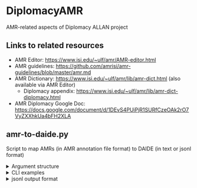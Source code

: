 # DiplomacyAMR
AMR-related aspects of Diplomacy ALLAN project

## Links to related resources
* AMR Editor: https://www.isi.edu/~ulf/amr/AMR-editor.html
* AMR guidelines: https://github.com/amrisi/amr-guidelines/blob/master/amr.md
* AMR Dictionary: https://www.isi.edu/~ulf/amr/lib/amr-dict.html (also available via AMR Editor)
    * Diplomacy appendix: https://www.isi.edu/~ulf/amr/lib/amr-dict-diplomacy.html
* AMR Diplomacy Google Doc: https://docs.google.com/document/d/1DEvS4PUiPjR1SURfCzeOAk2rO7VyZXXhkUa4bFH2XLA

## amr-to-daide.py

Script to map AMRs (in AMR annotation file format) to DAIDE (in text or jsonl format)

<details>
<summary>Argument structure</summary>

```
usage: amr-to-daide.py [-h] [-i AMR-INPUT-FILENAME] [-o OUTPUT-FILENAME] [-j JSONL-OUTPUT-FILENAME] [-m MAX] [-d] [-v]

Maps AMR to DAIDE in classical or jsonl format

options:
  -h, --help            show this help message and exit
  -i AMR-INPUT-FILENAME, --input AMR-INPUT-FILENAME
  -o OUTPUT-FILENAME, --output OUTPUT-FILENAME
                        (default: STDOUT)
  -j JSONL-OUTPUT-FILENAME, --json JSONL-OUTPUT-FILENAME
                        (default: None)
  -m MAX, --max MAX     (maximum number of AMRs in ouput)
  -d, --developer_mode
  -v, --verbose         write change log etc. to STDERR
```
</details>

<details>
<summary>CLI examples</summary>

```
cd DiplomacyAMR/annotations
../code/amr-to-daide.py -i dip-all-amr-smosher.txt --max 10
../code/amr-to-daide.py -i dip-all-amr-smosher.txt -o dip-all-amr-daide-smosher.txt -j dip-all-amr-daide-smosher.jsonl
``` 
</details>

<details>
<summary>jsonl output format</summary>
jsonl (json lines) output is 1 json per AMR, each on one separate line, with these fields

1. id: AMR sentence ID, as provided in input
2. snt: English sentence(s), as provided in input
3. amr: AMR, as provided in input
4. daide-status: one of No-DAIDE (contains no DAIDE), Partial-DAIDE (contains mix of DAIDE and AMR), or Full-DAIDE
5. daide: any partial or full DAIDE (absent if daide-status is No-DAIDE) 

jsonl output example line:
```
{"id": "dip_0001.1", "snt": "Austria", "amr": "(c / country :name (n / name :op1 \"Austria\"))", "daide-status": "Full-DAIDE", "daide": "AUS"}
```
</details>
